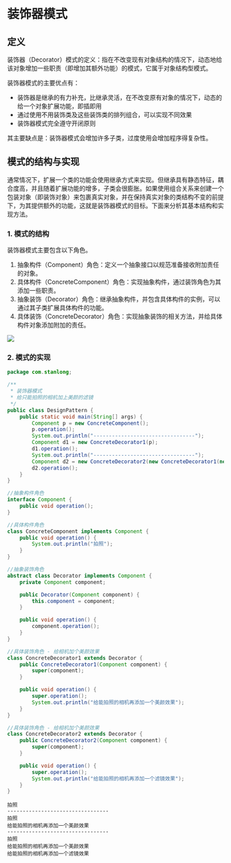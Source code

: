 # 装饰器模式

## 定义

装饰器（Decorator）模式的定义：指在不改变现有对象结构的情况下，动态地给该对象增加一些职责（即增加其额外功能）的模式，它属于对象结构型模式。

装饰器模式的主要优点有：

- 装饰器是继承的有力补充，比继承灵活，在不改变原有对象的情况下，动态的给一个对象扩展功能，即插即用
- 通过使用不用装饰类及这些装饰类的排列组合，可以实现不同效果
- 装饰器模式完全遵守开闭原则


其主要缺点是：装饰器模式会增加许多子类，过度使用会增加程序得复杂性。

## 模式的结构与实现

通常情况下，扩展一个类的功能会使用继承方式来实现。但继承具有静态特征，耦合度高，并且随着扩展功能的增多，子类会很膨胀。如果使用组合关系来创建一个包装对象（即装饰对象）来包裹真实对象，并在保持真实对象的类结构不变的前提下，为其提供额外的功能，这就是装饰器模式的目标。下面来分析其基本结构和实现方法。

### 1. 模式的结构

装饰器模式主要包含以下角色。

1. 抽象构件（Component）角色：定义一个抽象接口以规范准备接收附加责任的对象。
2. 具体构件（ConcreteComponent）角色：实现抽象构件，通过装饰角色为其添加一些职责。
3. 抽象装饰（Decorator）角色：继承抽象构件，并包含具体构件的实例，可以通过其子类扩展具体构件的功能。
4. 具体装饰（ConcreteDecorator）角色：实现抽象装饰的相关方法，并给具体构件对象添加附加的责任。

![](https://cdn.jsdelivr.net/gh/StanLong/Framework/06DesignPattern/doc/18.png)

### 2. 模式的实现

```java
package com.stanlong;

/**
 * 装饰器模式
 * 给只能拍照的相机加上美颜的滤镜
 */
public class DesignPattern {
    public static void main(String[] args) {
        Component p = new ConcreteComponent();
        p.operation();
        System.out.println("---------------------------------");
        Component d1 = new ConcreteDecorator1(p);
        d1.operation();
        System.out.println("---------------------------------");
        Component d2 = new ConcreteDecorator2(new ConcreteDecorator1(new ConcreteComponent()));
        d2.operation();
    }
}

//抽象构件角色
interface Component {
    public void operation();
}

//具体构件角色
class ConcreteComponent implements Component {
    public void operation() {
        System.out.println("拍照");
    }
}

//抽象装饰角色
abstract class Decorator implements Component {
    private Component component;

    public Decorator(Component component) {
        this.component = component;
    }

    public void operation() {
        component.operation();
    }
}

//具体装饰角色 - 给相机加个美颜效果
class ConcreteDecorator1 extends Decorator {
    public ConcreteDecorator1(Component component) {
        super(component);
    }

    public void operation() {
        super.operation();
        System.out.println("给能拍照的相机再添加一个美颜效果");
    }
}

//具体装饰角色 - 给相机加个美颜效果
class ConcreteDecorator2 extends Decorator {
    public ConcreteDecorator2(Component component) {
        super(component);
    }

    public void operation() {
        super.operation();
        System.out.println("给能拍照的相机再添加一个滤镜效果");
    }
}
```

```
拍照
---------------------------------
拍照
给能拍照的相机再添加一个美颜效果
---------------------------------
拍照
给能拍照的相机再添加一个美颜效果
给能拍照的相机再添加一个滤镜效果
```



